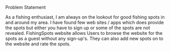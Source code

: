 Problem Statement

As a fishing enthusiast, I am always on the lookout for good fishing spots in and around my area. I have found few web 
sites / apps which does provide the spots but either you have to sign up or some of the spots are not revealed. 
FishingSpots website allows Users to browse the website for the spots as a guest without any sign-up's. They can also 
add new spots on to the website and rate the spots.   
 